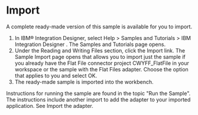 <!-- image -->

# Import

A
complete ready-made version of this sample is available for you to import.

1. In IBM® Integration
Designer,
select Help > Samples and Tutorials > IBM Integration
Designer
. The Samples and Tutorials page opens.
2. Under the Reading and Writing Files section, click the
Import link. The Sample Import page opens that allows
you to import just the sample if you already have the Flat File connector project CWYFF\_FlatFile in
your workspace or the sample with the Flat Files adapter. Choose the option that applies to you and
select OK.
3. The ready-made sample is imported into the workbench.

Instructions for running the sample are found in the topic "Run the Sample". The
instructions include another import to add the adapter to your imported application. See Import the adapter.